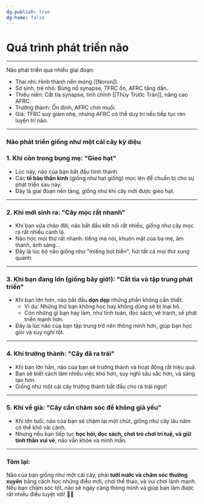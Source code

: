 ```yaml
---
dg-publish: true
dg-home: false
---
```

# Quá trình phát triển não
---

Não phát triển qua nhiều giai đoạn:  
- Thai nhi: Hình thành nền móng [[Noron]].
- Sơ sinh, trẻ nhỏ: Bùng nổ synapse, TFRC ổn, AFRC tăng dần.
- Thiếu niên: Cắt tỉa synapse, tinh chỉnh [[Thùy Trước Trán]], nâng cao AFRC.
- Trưởng thành: Ổn định, AFRC chín muồi.
- Già: TFRC suy giảm nhẹ, nhưng AFRC có thể duy trì nếu tiếp tục rèn luyện trí não.
---
### **Não phát triển giống như một cái cây kỳ diệu**

### **1. Khi còn trong bụng mẹ: "Gieo hạt"**

- Lúc này, não của bạn bắt đầu hình thành.
- Các **tế bào thần kinh** (giống như hạt giống) mọc lên để chuẩn bị cho sự phát triển sau này.
- Đây là giai đoạn nền tảng, giống như khi cây mới được gieo hạt.

---

### **2. Khi mới sinh ra: "Cây mọc rất nhanh"**

- Khi bạn vừa chào đời, não bắt đầu kết nối rất nhiều, giống như cây mọc ra rất nhiều cành lá.
- Não học mọi thứ rất nhanh: tiếng mẹ nói, khuôn mặt của ba mẹ, âm thanh, ánh sáng...
- Đây là lúc bộ não giống như "miếng bọt biển", hút tất cả mọi thứ xung quanh.

---

### **3. Khi bạn đang lớn (giống bây giờ!): "Cắt tỉa và tập trung phát triển"**

- Khi bạn lớn hơn, não bắt đầu **dọn dẹp** những phần không cần thiết.
    - Ví dụ: Những thứ bạn không học hay không dùng sẽ bị loại bỏ.
    - Còn những gì bạn hay làm, như tính toán, đọc sách, vẽ tranh, sẽ phát triển mạnh hơn.
- Đây là lúc não của bạn tập trung trở nên thông minh hơn, giúp bạn học giỏi và suy nghĩ tốt.

---

### **4. Khi trưởng thành: "Cây đã ra trái"**

- Khi bạn lớn hẳn, não của bạn sẽ trưởng thành và hoạt động rất hiệu quả.
- Bạn sẽ biết cách làm nhiều việc khó hơn, suy nghĩ sâu sắc hơn, và sáng tạo hơn.
- Giống như một cái cây trưởng thành bắt đầu cho ra trái ngọt!

---

### **5. Khi về già: "Cây cần chăm sóc để không già yếu"**

- Khi lớn tuổi, não của bạn sẽ chậm lại một chút, giống như cây lâu năm có thể khô vài cành.
- Nhưng nếu bạn tiếp tục **học hỏi, đọc sách, chơi trò chơi trí tuệ, và giữ tinh thần vui vẻ**, não vẫn khỏe và minh mẫn.

---

### **Tóm lại:**

Não của bạn giống như một cái cây, phải **tưới nước và chăm sóc thường xuyên** bằng cách học những điều mới, chơi thể thao, và vui chơi lành mạnh. Nếu bạn chăm sóc tốt, não sẽ ngày càng thông minh và giúp bạn làm được rất nhiều điều tuyệt vời! 🌳✨

